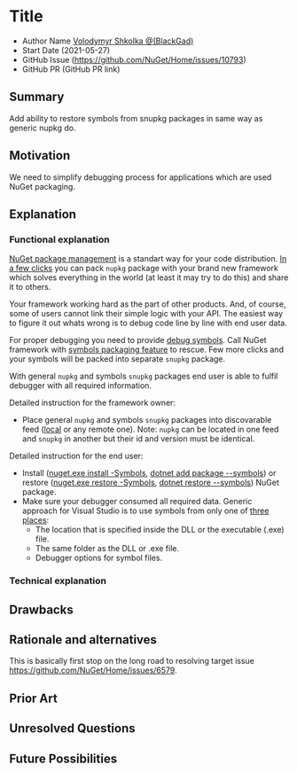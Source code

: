 # Title

- Author Name [Volodymyr Shkolka @(BlackGad)](https://github.com/BlackGad) 
- Start Date (2021-05-27)
- GitHub Issue (https://github.com/NuGet/Home/issues/10793)
- GitHub PR (GitHub PR link)

## Summary

Add ability to restore symbols from snupkg packages in same way as generic nupkg do.

## Motivation 

We need to simplify debugging process for applications which are used NuGet packaging.

## Explanation

### Functional explanation

[NuGet package management](https://en.wikipedia.org/wiki/NuGet) is a standart way for your code distribution. [In a few clicks](https://docs.microsoft.com/en-us/nuget/create-packages/overview-and-workflow) you can pack `nupkg` package with your brand new framework which solves everything in the world (at least it may try to do this) and share it to others.

Your framework working hard as the part of other products. And, of course, some of users cannot link their simple logic with your API. The easiest way to figure it out whats wrong is to debug code line by line with end user data. 

For proper debugging you need to provide [debug symbols](https://en.wikipedia.org/wiki/Debug_symbol). Call NuGet framework with [symbols packaging feature](https://docs.microsoft.com/en-us/nuget/create-packages/symbol-packages-snupkg) to rescue. Few more clicks and your symbols will be packed into separate `snupkg` package. 

With general `nupkg` and symbols `snupkg` packages end user is able to fulfil debugger with all required information.

Detailed instruction for the framework owner:
- Place general `nupkg` and symbols `snupkg` packages into discovarable feed ([local](https://docs.microsoft.com/en-us/nuget/hosting-packages/local-feeds) or any remote one). Note: `nupkg` can be located in one feed and `snupkg` in another but their id and version must be identical.

Detailed instruction for the end user:
- Install ([nuget.exe install -Symbols](https://docs.microsoft.com/en-us/nuget/reference/cli-reference/cli-ref-install), [dotnet add package --symbols](https://docs.microsoft.com/en-us/dotnet/core/tools/dotnet-add-package?tabs=netcore2x)) or restore ([nuget.exe restore -Symbols](https://docs.microsoft.com/en-us/nuget/reference/cli-reference/cli-ref-restore), [dotnet restore --symbols](https://docs.microsoft.com/en-us/dotnet/core/tools/dotnet-restore)) NuGet package.
- Make sure your debugger consumed all required data. 
    Generic approach for Visual Studio is to use symbols from only one of [three places](https://docs.microsoft.com/en-us/visualstudio/debugger/specify-symbol-dot-pdb-and-source-files-in-the-visual-studio-debugger?view=vs-2019#symbol-file-locations-and-loading-behavior):
    - The location that is specified inside the DLL or the executable (.exe) file.
    - The same folder as the DLL or .exe file.
    - Debugger options for symbol files.

<!-- Explain the proposal as if it were already implemented and you're teaching it to another person. -->
<!-- Introduce new concepts, functional designs with real life examples, and low-fidelity mockups or  pseudocode to show how this proposal would look. -->

### Technical explanation

<!-- Explain the proposal in sufficient detail with implementation details, interaction models, and clarification of corner cases. -->

## Drawbacks

<!-- Why should we not do this? -->

## Rationale and alternatives

This is basically first stop on the long road to resolving target issue https://github.com/NuGet/Home/issues/6579.

<!-- Why is this the best design compared to other designs? -->
<!-- What other designs have been considered and why weren't they chosen? -->
<!-- What is the impact of not doing this? -->

## Prior Art

<!-- What prior art, both good and bad are related to this proposal? -->
<!-- Do other features exist in other ecosystems and what experience have their community had? -->
<!-- What lessons from other communities can we learn from? -->
<!-- Are there any resources that are relevent to this proposal? -->

## Unresolved Questions

<!-- What parts of the proposal do you expect to resolve before this gets accepted? -->
<!-- What parts of the proposal need to be resolved before the proposal is stabilized? -->
<!-- What related issues would you consider out of scope for this proposal but can be addressed in the future? -->

## Future Possibilities

<!-- What future possibilities can you think of that this proposal would help with? -->
